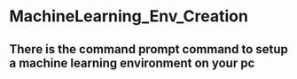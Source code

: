 # MachineLearning_Env_Creation
## There is the command prompt command to setup a machine learning environment on your pc
